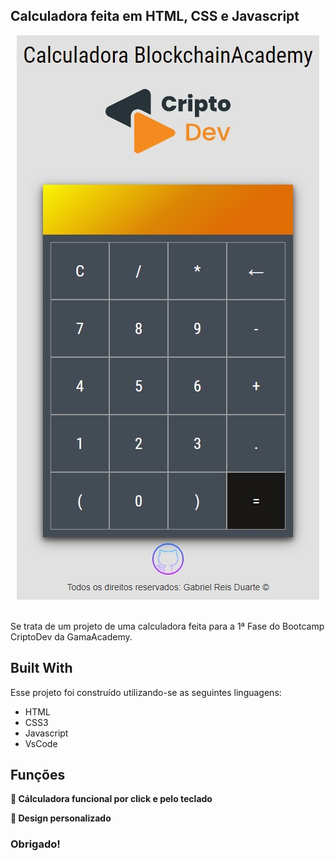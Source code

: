 ## Calculadora feita em HTML, CSS e Javascript

<div align="center">
  <img alt="criptodev" src="./images/criptodev.jpg" />
</div>

<br/>

Se trata de um projeto de uma calculadora feita para a 1ª Fase do Bootcamp CriptoDev da GamaAcademy.

## Built With

Esse projeto foi construído utilizando-se as seguintes linguagens:

- HTML
- CSS3
- Javascript
- VsCode

## Funções

**📖 Cálculadora funcional por click e pelo teclado**

**🎨 Design personalizado**

### Obrigado!
